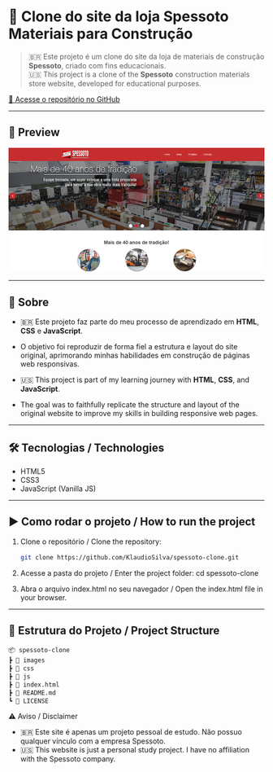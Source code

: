 # 🧱 Clone do site da loja Spessoto Materiais para Construção

> 🇧🇷 Este projeto é um clone do site da loja de materiais de construção **Spessoto**, criado com fins educacionais.  
> 🇺🇸 This project is a clone of the **Spessoto** construction materials store website, developed for educational purposes.

[🔗 Acesse o repositório no GitHub](https://github.com/KlaudioSilva/spessoto-clone)

---

## 📸 Preview

![Preview do site](./images/preview.png)

---

## 📌 Sobre

- 🇧🇷 Este projeto faz parte do meu processo de aprendizado em **HTML**, **CSS** e **JavaScript**.  
- O objetivo foi reproduzir de forma fiel a estrutura e layout do site original, aprimorando minhas habilidades em construção de páginas web responsivas.

- 🇺🇸 This project is part of my learning journey with **HTML**, **CSS**, and **JavaScript**.  
- The goal was to faithfully replicate the structure and layout of the original website to improve my skills in building responsive web pages.

---

## 🛠️ Tecnologias / Technologies

- HTML5  
- CSS3  
- JavaScript (Vanilla JS)

---

## ▶️ Como rodar o projeto / How to run the project

1. Clone o repositório / Clone the repository:
   ```bash
   git clone https://github.com/KlaudioSilva/spessoto-clone.git

2. Acesse a pasta do projeto / Enter the project folder:
   cd spessoto-clone

3. Abra o arquivo index.html no seu navegador / Open the index.html file in your browser.

---

## 📁 Estrutura do Projeto / Project Structure

    📦 spessoto-clone
    ┣ 📁 images
    ┣ 📁 css
    ┣ 📁 js
    ┣ 📄 index.html
    ┣ 📄 README.md
    ┗ 📄 LICENSE


⚠️ Aviso / Disclaimer
- 🇧🇷 Este site é apenas um projeto pessoal de estudo. Não possuo qualquer vínculo com a empresa Spessoto.
- 🇺🇸 This website is just a personal study project. I have no affiliation with the Spessoto company.